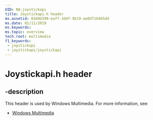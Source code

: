 ```yaml
---
UID: NA:joystickapi
title: Joystickapi.h header
ms.assetid: 0160d399-eaff-3d4f-9b19-ae0d716465dd
ms.date: 01/11/2019
ms.keywords: 
ms.topic: overview
tech.root: multimedia
f1_keywords:
 - joystickapi
 - joystickapi/joystickapi
---
```


# Joystickapi.h header


## -description

This header is used by Windows Multimedia. For more information, see:

- [Windows Multimedia](../_multimedia/index.md)

